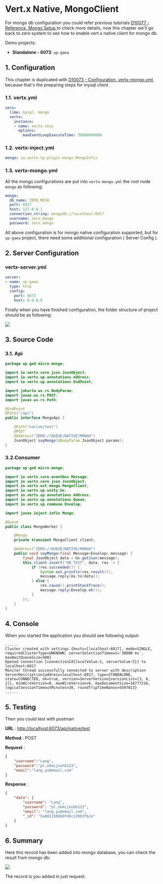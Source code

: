 # Vert.x Native, MongoClient

For mongo db configuration you could refer previous
tutorials [D10077 - Reference, Mongo Setup ](d10077-third-part-mongo-setup.md)to check more details, now this chapter
we'll go back to zero system to see how to enable vert.x native client for mongo db.

Demo projects:

* **Standalone - 6073**: `up-gaea`

## 1. Configuration

This chapter is duplicated with [D10073 - Configuration, vertx-mongo.yml](d10073-configuration-vertx-mongoyml.md),
because that's the preparing steps for mysql client.

### 1.1. vertx.yml

```yaml
zero:
  lime: mysql, mongo
  vertx:
    instance:
    - name: vertx-zeus
      options:
        maxEventLoopExecuteTime: 30000000000
```

### 1.2. vertx-inject.yml

```yaml
mongo: io.vertx.tp.plugin.mongo.MongoInfix
```

### 1.3. vertx-mongo.yml

All the mongo configurations are put into `vertx-mongo.yml` the root node `mongo` as following:

```yaml
mongo:
  db_name: ZERO_MESH
  port: 6017
  host: 127.0.0.1
  connection_string: mongodb://localhost:6017
  username: zero_mongo
  password: zero_mongo
```

All above configuration is for mongo native configuration supported, but for `up-gaea` project, there need some
additional configuration \( Server Config \).

## 2. Server Configuration

### vertx-server.yml

```yaml
server:
- name: up-gaea
  type: http
  config:
    port: 6073
    host: 0.0.0.0
```

Finally when you have finished configuration, the folder structure of project should be as following:

![](/doc/image/d10078-2.png)

## 3. Source Code

### 3.1. Api

```java
package up.god.micro.mongo;

import io.vertx.core.json.JsonObject;
import io.vertx.up.annotations.Address;
import io.vertx.up.annotations.EndPoint;

import jakarta.ws.rs.BodyParam;
import javax.ws.rs.POST;
import javax.ws.rs.Path;

@EndPoint
@Path("/api")
public interface MongoApi {

    @Path("native/test")
    @POST
    @Address("ZERO://QUEUE/NATIVE/MONGO")
    JsonObject sayMongo(@BodyParam JsonObject params);
}
```

### 3.2.Consumer

```java
package up.god.micro.mongo;

import io.vertx.core.eventbus.Message;
import io.vertx.core.json.JsonObject;
import io.vertx.ext.mongo.MongoClient;
import io.vertx.up.unity.Ux;
import io.vertx.up.annotations.Address;
import io.vertx.up.annotations.Queue;
import io.vertx.up.commune.Envelop;

import javax.inject.infix.Mongo;

@Queue
public class MongoWorker {

    @Mongo
    private transient MongoClient client;

    @Address("ZERO://QUEUE/NATIVE/MONGO")
    public void sayMongo(final Message<Envelop> message) {
        final JsonObject data = Ux.getJson(message);
        this.client.insert("DB_TEST", data, res -> {
            if (res.succeeded()) {
                System.out.println(res.result());
                message.reply(Ux.to(data));
            } else {
                res.cause().printStackTrace();
                message.reply(Envelop.ok());
            }
        });
    }
}
```

## 4. Console

When you started the application you should see following output:

```shell
......
Cluster created with settings {hosts=[localhost:6017], mode=SINGLE, requiredClusterType=UNKNOWN, serverSelectionTimeout='30000 ms', maxWaitQueueSize=500}
Opened connection [connectionId{localValue:1, serverValue:5}] to localhost:6017
Monitor thread successfully connected to server with description ServerDescription{address=localhost:6017, type=STANDALONE, state=CONNECTED, ok=true, version=ServerVersion{versionList=[3, 6, 2]}, minWireVersion=0, maxWireVersion=6, maxDocumentSize=16777216, logicalSessionTimeoutMinutes=30, roundTripTimeNanos=5597013}
......
```

## 5. Testing

Then you could test with postman

**URL** : [http://localhost:6073/api/native/test](http://localhost:6073/api/native/test)

**Method** : POST

**Request** :

```json
{
    "username":"Lang",
    "password":"pl,okmijnuhb123",
    "email":"lang.yu@email.com"
}
```

**Response** :

```json
{
    "data": {
        "username": "Lang",
        "password": "pl,okmijnuhb123",
        "email": "lang.yu@email.com",
        "_id": "5a8011506b0f4bc139b3f6ce"
    }
}
```

## 6. Summary

Here this record has been added into mongo database, you can check the result from mongo db:

![](/doc/image/d10078-1.png)

The record is you added in just request.





